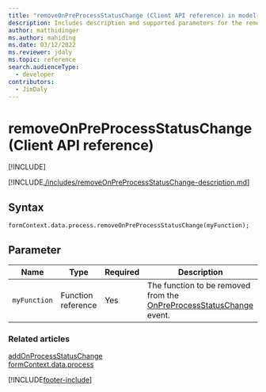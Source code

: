 ```yaml
---
title: "removeOnPreProcessStatusChange (Client API reference) in model-driven apps in Power Apps"
description: Includes description and supported parameters for the removeOnPreProcessStatusChange method.
author: matthidinger
ms.author: mahiding
ms.date: 03/12/2022
ms.reviewer: jdaly
ms.topic: reference
search.audienceType: 
  - developer
contributors:
  - JimDaly
---
```

# removeOnPreProcessStatusChange (Client API reference)

[!INCLUDE[](../../../../../../includes/cc_applies_to_update_9_0_0.md)]

[!INCLUDE[./includes/removeOnPreProcessStatusChange-description.md](./includes/removeOnPreProcessStatusChange-description.md)]

## Syntax

`formContext.data.process.removeOnPreProcessStatusChange(myFunction);`

## Parameter

|Name|Type|Required|Description|
|--|--|--|--|
|`myFunction`|Function reference|Yes|The function to be removed from the [OnPreProcessStatusChange](../../events/onpreprocessstatuschange.md) event.|

### Related articles

[addOnProcessStatusChange](addOnProcessStatusChange.md)   
[formContext.data.process](../../formContext-data-process.md)
 
[!INCLUDE[footer-include](../../../../../../includes/footer-banner.md)]
